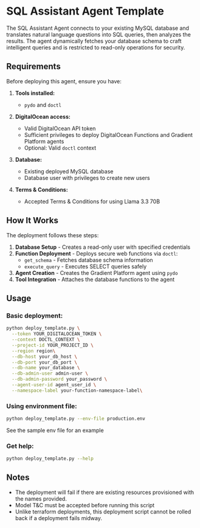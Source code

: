# SQL Assistant Agent Template

The SQL Assistant Agent connects to your existing MySQL database and translates natural language questions into SQL queries, then analyzes the results. The agent dynamically fetches your database schema to craft intelligent queries and is restricted to read-only operations for security.

## Requirements

Before deploying this agent, ensure you have:

1. **Tools installed:**
   - `pydo` and `doctl`

2. **DigitalOcean access:**
   - Valid DigitalOcean API token
   - Sufficient privileges to deploy DigitalOcean Functions and Gradient Platform agents
   - Optional: Valid `doctl` context

3. **Database:**
   - Existing deployed MySQL database
   - Database user with privileges to create new users

4. **Terms & Conditions:**
   - Accepted Terms & Conditions for using Llama 3.3 70B

## How It Works

The deployment follows these steps:

1. **Database Setup** - Creates a read-only user with specified credentials
2. **Function Deployment** - Deploys secure web functions via `doctl`:
   - `get_schema` - Fetches database schema information
   - `execute_query` - Executes SELECT queries safely
3. **Agent Creation** - Creates the Gradient Platform agent using `pydo`
4. **Tool Integration** - Attaches the database functions to the agent

## Usage

### Basic deployment:
```bash
python deploy_template.py \
  --token YOUR_DIGITALOCEAN_TOKEN \
  --context DOCTL_CONTEXT \
  --project-id YOUR_PROJECT_ID \
  --region region\
  --db-host your_db_host \
  --db-port your_db_port \
  --db-name your_database \
  --db-admin-user admin-user \
  --db-admin-password your_password \
  --agent-user-id agent_user_id \
  --namespace-label your-function-namespace-label\
```

### Using environment file:
```bash
python deploy_template.py --env-file production.env 
```
See the sample env file for an example


### Get help:
```bash
python deploy_template.py --help
```

## Notes

- The deployment will fail if there are existing resources provisioned with the names provided. 
- Model T&C must be accepted before running this script
- Unlike terraform deployments, this deployment script cannot be rolled back if a deployment fails midway. 
